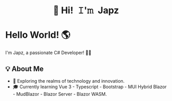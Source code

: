 <h1 align="center" title=":)">👋 Hi! 𝙸'𝚖 Japz</h1>

# Hello World! 🌎

I'm Japz, a passionate C# Developer! 👨‍💻

## 💡 About Me

- 🚀 Exploring the realms of technology and innovation.
- 🎓 Currently learning Vue 3 - Typescript - Bootstrap - MUI Hybrid Blazor - MudBlazor - Blazor Server - Blazor WASM.
